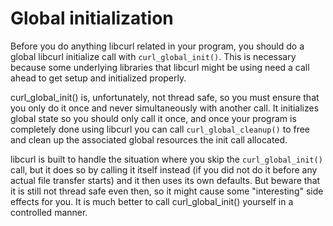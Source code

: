 # Global initialization

Before you do anything libcurl related in your program, you should do a global
libcurl initialize call with `curl_global_init()`. This is necessary because
some underlying libraries that libcurl might be using need a call ahead to get
setup and initialized properly.

curl_global_init() is, unfortunately, not thread safe, so you must ensure that you
only do it once and never simultaneously with another call. It initializes
global state so you should only call it once, and once your program is
completely done using libcurl you can call `curl_global_cleanup()` to
free and clean up the associated global resources the init call allocated.

libcurl is built to handle the situation where you skip the `curl_global_init()` call, but
it does so by calling it itself instead (if you did not do it before any actual
file transfer starts) and it then uses its own defaults. But beware that it is
still not thread safe even then, so it might cause some "interesting" side
effects for you. It is much better to call curl_global_init() yourself in a
controlled manner.

